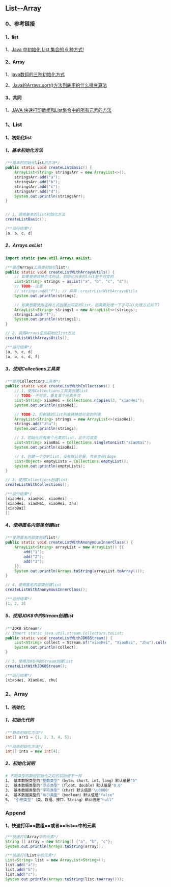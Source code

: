 ## List--Array

### 0、参考链接

#### 1、list

1、[Java 中初始化 List 集合的 6 种方式!](https://blog.csdn.net/youanyyou/article/details/84846486)



#### 2、Array

1、[java数组的三种初始化方式](https://blog.csdn.net/Elias94/article/details/79808581)

2、[Java的Arrays.sort()方法到底用的什么排序算法](https://www.cnblogs.com/baichunyu/p/11935995.html)



#### 3、共同

1、[JAVA 快速打印数组和List集合中的所有元素的方法](https://blog.csdn.net/qq_41089622/article/details/103880402)





### 1、List

#### 1、初始化list

##### 1、基本初始化方法

```java
/**基本的初始化list的方法*/
public static void createListBasic() {
    ArrayList<String> stringsArr = new ArrayList<>();
    stringsArr.add("a");
    stringsArr.add("b");
    stringsArr.add("c");
    stringsArr.add("d");
    System.out.println(stringsArr);
}


// 1、调用基本的list初始化方法
createListBasic();

/**运行结果*/
[a, b, c, d]
```



##### 2、Arrays.asList

```java
import static java.util.Arrays.asList;

/**使用Arrays工具类初始化list*/
public static void createListWithArraysUtils() {
    // 如果使用这种方式的话，初始化出来的list是不可变的
    List<String> strings = asList("a", "b", "c", "d");
    // TODO--注意
    // strings.add("f"); // 异常：creatrListWithArraysUtils
    System.out.println(strings);

    // 如果想要使用这种方式创建出可变的list，则需要处理一下才可以(处理方式如下)
    ArrayList<String> strings1 = new ArrayList<>(strings);
    strings1.add("f");
    System.out.println(strings1);
}

// 2、调用Arrays里的初始化list方法
createListWithArraysUtils();

/**运行结果*/
[a, b, c, d]
[a, b, c, d, f]
```





##### 3、使用Collections工具类

```java
/**使用Collections工具类*/
public static void createListWithCollections() {
    // 1、使用Collections工具类创建list
    // TODO--不可变，重复某个元素多次
    List<String> xiaoHei = Collections.nCopies(3, "xiaoHei");
    System.out.println(xiaoHei);

    // TODO-2、将创建的list列表转换成可变的列表
    ArrayList<String> strings = new ArrayList<>(xiaoHei);
    strings.add("zhu");
    System.out.println(strings);

    // 3、初始化只有单个元素的list，且不可改变
    List<String> xiaoBai = Collections.singletonList("xiaoBai");
    System.out.println(xiaoBai);

    // 4、创建一个空的list，没有默认容量，节省空间(doge
    List<Object> emptyLists = Collections.emptyList();
    System.out.println(emptyLists);
}

// 3、使用Collections创建list
createListWithCollections();

/**运行结果*/
[xiaoHei, xiaoHei, xiaoHei]
[xiaoHei, xiaoHei, xiaoHei, zhu]
[xiaoBai]
[]
```





##### 4、使用匿名内部类创建list

```java
/**使用匿名内部类创建list*/
public static void createListWithAnonymousInnerClass() {
    ArrayList<String> arrayList = new ArrayList() {{
        add("1");
        add("2");
        add("3");
    }};
    System.out.println(Arrays.toString(arrayList.toArray()));
}

// 4、使用匿名内部类创建list
createListWithAnonymousInnerClass();

/**运行结果*/
[1, 2, 3]
```





##### 5、使用JDK8中的Stream创建list

```java
/**JDK8 Stream*/
// import static java.util.stream.Collectors.toList;
public static void createListWithJDK8Stream() {
    List<String> collect = Stream.of("xiaoHei", "XiaoBai", "zhu").collect(toList());
    System.out.println(collect);
}

// 5、使用JDK8中的Stream创建list
createListWithJDK8Stream();

/**运行结果*/
[xiaoHei, XiaoBai, zhu]
```





### 2、Array

#### 1、初始化

##### 1、初始化代码

```java
/**静态初始化方法*/
int[] arr1 = {1, 2, 3, 4, 5};

/**动态初始化方法*/
int[] ints = new int[4];
```



##### 2、初始化说明

```bash
# 不同类型的数组初始化之后的初始值不一样
1、 基本数据类型的"整数类型"（byte、short、int、long）默认值是"0"
2、 基本数据类型的"浮点类型"（float、double）默认值是"0.0"
3、 基本数据类型的"字符类型"（char）默认值是'\u0000'
4、 基本数据类型的"布尔类型"（boolean）默认值是"false"
5、 "引用类型"（类、数组、接口、String）默认值是"null"
```









### Append

#### 1、快速打印==数组==或者==list==中的元素

```java
/**快速打印Array中的元素*/
String [] array = new String[] {"a", "b", "c"};
System.out.println(Arrays.toString(array));

/**快速打印List中的元素*/
List<String> list = new ArrayList<String>();
list.add("a");
list.add("b");
list.add("c");
System.out.println(Arrays.toString(list.toArray()));
```





